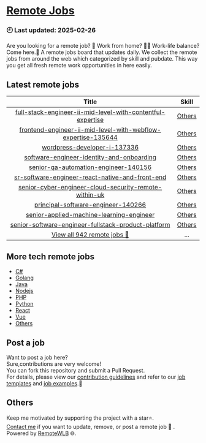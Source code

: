# [Remote Jobs](https://github.com/RemoteWLB/remote-jobs)  
### 🕘 Last updated: 2025-02-26  
Are you looking for a remote job? 💼 Work from home? 👩‍💻 Work-life balance?  
Come here.🎁 A remote jobs board that updates daily. We collect the remote jobs from around the web which categorized by skill and pubdate. This way you get all fresh remote work opportunities in here easily.  
  
## Latest remote jobs  
| Title | Skill |  
|:-----:|:-----:|  
| [full-stack-engineer-ii-mid-level-with-contentful-expertise](https://github.com/RemoteWLB/remote-jobs/tree/main/jobs/Others/2025-02/full-stack-engineer-ii-mid-level-with-contentful-expertise) | [Others](https://github.com/RemoteWLB/remote-jobs/tree/main/jobs/Others/) |  
| [frontend-engineer-ii-mid-level-with-webflow-expertise-135644](https://github.com/RemoteWLB/remote-jobs/tree/main/jobs/Others/2025-02/frontend-engineer-ii-mid-level-with-webflow-expertise-135644) | [Others](https://github.com/RemoteWLB/remote-jobs/tree/main/jobs/Others/) |  
| [wordpress-developer-i-137336](https://github.com/RemoteWLB/remote-jobs/tree/main/jobs/Others/2025-02/wordpress-developer-i-137336) | [Others](https://github.com/RemoteWLB/remote-jobs/tree/main/jobs/Others/) |  
| [software-engineer-identity-and-onboarding](https://github.com/RemoteWLB/remote-jobs/tree/main/jobs/Others/2025-02/software-engineer-identity-and-onboarding) | [Others](https://github.com/RemoteWLB/remote-jobs/tree/main/jobs/Others/) |  
| [senior-qa-automation-engineer-140156](https://github.com/RemoteWLB/remote-jobs/tree/main/jobs/Others/2025-02/senior-qa-automation-engineer-140156) | [Others](https://github.com/RemoteWLB/remote-jobs/tree/main/jobs/Others/) |  
| [sr-software-engineer-react-native-and-front-end](https://github.com/RemoteWLB/remote-jobs/tree/main/jobs/Others/2025-02/sr-software-engineer-react-native-and-front-end) | [Others](https://github.com/RemoteWLB/remote-jobs/tree/main/jobs/Others/) |  
| [senior-cyber-engineer-cloud-security-remote-within-uk](https://github.com/RemoteWLB/remote-jobs/tree/main/jobs/Others/2025-02/senior-cyber-engineer-cloud-security-remote-within-uk) | [Others](https://github.com/RemoteWLB/remote-jobs/tree/main/jobs/Others/) |  
| [principal-software-engineer-140266](https://github.com/RemoteWLB/remote-jobs/tree/main/jobs/Others/2025-02/principal-software-engineer-140266) | [Others](https://github.com/RemoteWLB/remote-jobs/tree/main/jobs/Others/) |  
| [senior-applied-machine-learning-engineer](https://github.com/RemoteWLB/remote-jobs/tree/main/jobs/Others/2025-02/senior-applied-machine-learning-engineer) | [Others](https://github.com/RemoteWLB/remote-jobs/tree/main/jobs/Others/) |  
| [senior-software-engineer-fullstack-product-platform](https://github.com/RemoteWLB/remote-jobs/tree/main/jobs/Others/2025-02/senior-software-engineer-fullstack-product-platform) | [Others](https://github.com/RemoteWLB/remote-jobs/tree/main/jobs/Others/) |  
| [View all 942 remote jobs 👋](https://github.com/RemoteWLB/remote-jobs/tree/main/jobs) | ... |  
## More tech remote jobs  
* [C#](https://github.com/RemoteWLB/remote-jobs/tree/main/jobs/C%23)  
* [Golang](https://github.com/RemoteWLB/remote-jobs/tree/main/jobs/Golang)   
* [Java](https://github.com/RemoteWLB/remote-jobs/tree/main/jobs/Java)   
* [Nodejs](https://github.com/RemoteWLB/remote-jobs/tree/main/jobs/Nodejs)   
* [PHP](https://github.com/RemoteWLB/remote-jobs/tree/main/jobs/PHP)   
* [Python](https://github.com/RemoteWLB/remote-jobs/tree/main/jobs/Python)   
* [React](https://github.com/RemoteWLB/remote-jobs/tree/main/jobs/React)   
* [Vue](https://github.com/RemoteWLB/remote-jobs/tree/main/jobs/Vue)   
* [Others](https://github.com/RemoteWLB/remote-jobs/tree/main/jobs/Others)  
## Post a job  
Want to post a job here?  
Sure,contributions are very welcome!  
You can fork this repository and submit a Pull Request.  
For details, please view our [contribution guidelines](https://github.com/RemoteWLB/remote-jobs/tree/main/.github/contributing.md) and refer to our [job templates](https://github.com/RemoteWLB/remote-jobs/tree/main/.github/jobs_template.md) and [job examples](https://github.com/RemoteWLB/remote-jobs/tree/main/.github/jobs_example.md).🤝  
## Others  
Keep me motivated by supporting the project with a star⭐.  
[Contact me](https://remotewlb.com/about) if you want to update, remove, or post a remote job 💼 .  
Powered by [RemoteWLB](https://remotewlb.com) 🌐.

